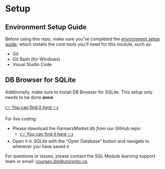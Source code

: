 # Setup
## Environment Setup Guide
Before using this repo, make sure you’ve completed the [environment setup guide](https://github.com/UofT-DSI/onboarding/blob/main/environment_setup/README.md), which installs the core tools you’ll need for this module, such as:

- Git  
- Git Bash (for Windows)  
- Visual Studio Code  

## DB Browser for SQLite
Additionally, make sure to install DB Browser for SQLite. 
This setup only needs to be done **once**.


[👉 You can find it here 👈](https://sqlitebrowser.org/dl//)

For live coding:
- Please download the *FarmersMarket.db from* our GitHub repo:
    - [👉 You can find it here 👈](https://github.com/UofT-DSI/sql/blob/main/05_src/sql/farmersmarket.db)
- Open it in SQLite with the "Open Database" button and navigate to wherever you have saved it

For questions or issues, please contact the SQL Module learning support team or email: courses.dsi@utoronto.ca.
